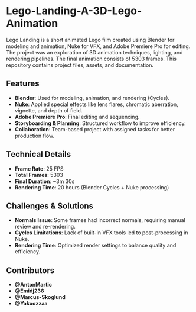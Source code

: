 # Lego-Landing-A-3D-Lego-Animation
Lego Landing is a short animated Lego film created using Blender for modeling and animation, Nuke for VFX, and Adobe Premiere Pro for editing. The project was an exploration of 3D animation techniques, lighting, and rendering pipelines. The final animation consists of 5303 frames. This repository contains project files, assets, and documentation.

## Features
- **Blender**: Used for modeling, animation, and rendering (Cycles).
- **Nuke**: Applied special effects like lens flares, chromatic aberration, vignette, and depth of field.
- **Adobe Premiere Pro**: Final editing and sequencing.
- **Storyboarding & Planning**: Structured workflow to improve efficiency.
- **Collaboration**: Team-based project with assigned tasks for better production flow.

## Technical Details
- **Frame Rate**: 25 FPS  
- **Total Frames**: 5303  
- **Final Duration**: ~3m 30s  
- **Rendering Time**: 20 hours (Blender Cycles + Nuke processing)

## Challenges & Solutions
- **Normals Issue**: Some frames had incorrect normals, requiring manual review and re-rendering.
- **Cycles Limitations**: Lack of built-in VFX tools led to post-processing in Nuke.
- **Rendering Time**: Optimized render settings to balance quality and efficiency.

## Contributors
- **@AntonMartic**
- **@Emidj236**
- **@Marcus-Skoglund**
- **@Yakoozzaa** 
